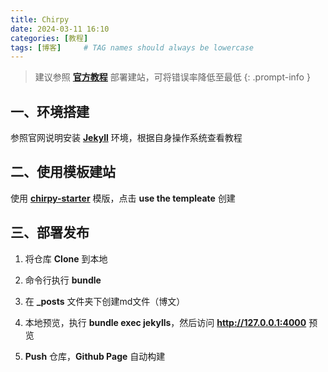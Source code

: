 ```yaml
---
title: Chirpy
date: 2024-03-11 16:10
categories: [教程]
tags: [博客]     # TAG names should always be lowercase
---
```


> 建议参照 [**官方教程**](https://chirpy.cotes.page/categories/tutorial/) 部署建站，可将错误率降低至最低
{: .prompt-info }


## 一、环境搭建

参照官网说明安装 [**Jekyll**](https://jekyllrb.com/docs/installation/) 环境，根据自身操作系统查看教程  

## 二、使用模板建站

使用 [**chirpy-starter**](https://github.com/cotes2020/chirpy-starter) 模版，点击 **use the templeate** 创建  

## 三、部署发布

1. 将仓库 **Clone** 到本地 

2. 命令行执行 **bundle** 

3. 在 **_posts** 文件夹下创建md文件（博文）

4. 本地预览，执行 **bundle exec jekylls**，然后访问  **<http://127.0.0.1:4000>**  预览 

5. **Push** 仓库，**Github Page** 自动构建 

